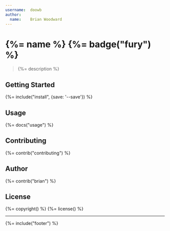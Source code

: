 ```yaml
---
username:  doowb
author:
  name:    Brian Woodward
---
```

# {%= name %} {%=  badge("fury") %}

> {%= description %}

## Getting Started
{%= include("install", {save: '--save'}) %}

## Usage
{%= docs("usage") %}

## Contributing
{%= contrib("contributing") %}

## Author
{%= contrib("brian") %}

## License
{%= copyright() %}
{%= license() %}

***

{%= include("footer") %}
